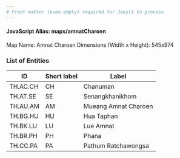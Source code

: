 ```yaml
---
# Front matter (even empty) required for Jekyll to process
---
```


#### JavaScript Alias: maps/amnatCharoen

Map Name: Amnat Charoen
Dimensions (Width x Height): 545x974

### List of Entities

| ID       | Short label | Label                |
| -------- | ----------- | -------------------- |
| TH.AC.CH | CH          | Chanuman             |
| TH.AT.SE | SE          | Senangkhanikhom      |
| TH.AU.AM | AM          | Mueang Amnat Charoen |
| TH.BG.HU | HU          | Hua Taphan           |
| TH.BK.LU | LU          | Lue Amnat            |
| TH.BR.PH | PH          | Phana                |
| TH.CC.PA | PA          | Pathum Ratchawongsa  |
